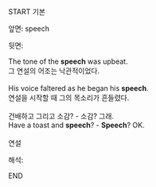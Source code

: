 START
기본

앞면:
speech


뒷면:
<div>The tone of the <strong>speech</strong> was upbeat. </div><div><div>그 연설의 어조는 낙관적이었다.</div></div><div><br></div><div><div>His voice faltered as he began his <strong>speech</strong>. </div><div><div>연설을 시작할 때 그의 목소리가 흔들렸다.</div></div></div><div><br></div><div><div><div><span>건배하고 그리고 소감? - 소감? 그래.</span></div></div><div><div><span>Have a toast and <strong>speech</strong>? - <strong>Speech</strong>? OK.</span></div></div></div><div><br></div><div>연설</div>


해석:
<!--ID: 1746614454726-->
END